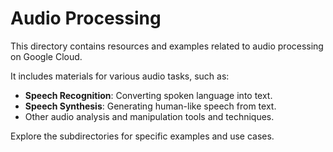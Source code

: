 # Audio Processing

This directory contains resources and examples related to audio processing on Google Cloud.

It includes materials for various audio tasks, such as:

- **Speech Recognition**: Converting spoken language into text.
- **Speech Synthesis**: Generating human-like speech from text.
- Other audio analysis and manipulation tools and techniques.

Explore the subdirectories for specific examples and use cases.
